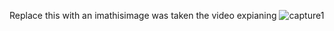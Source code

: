 Replace this with an imathisimage was taken the video expianing 
![capture1](https://user-images.githubusercontent.com/94529574/142192862-e642da5d-b6cd-4e5d-9eba-3c1c07139757.PNG)
